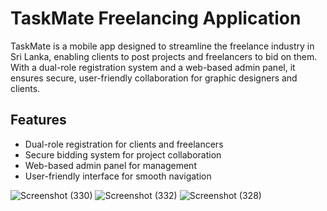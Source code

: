 # **TaskMate Freelancing Application**

TaskMate is a mobile app designed to streamline the freelance industry in Sri Lanka, enabling clients to post projects and freelancers to bid on them. With a dual-role registration system and a web-based admin panel, it ensures secure, user-friendly collaboration for graphic designers and clients.

## Features
- Dual-role registration for clients and freelancers
- Secure bidding system for project collaboration
- Web-based admin panel for management
- User-friendly interface for smooth navigation

  
![Screenshot (330)](https://github.com/user-attachments/assets/20f9a2eb-4f40-4358-a900-64a78b0cd346)
![Screenshot (332)](https://github.com/user-attachments/assets/87e7bd31-982f-4143-8d95-d4722b0563fb)
![Screenshot (328)](https://github.com/user-attachments/assets/9e8ec995-c53b-40f1-b75e-f2128d574e67)
